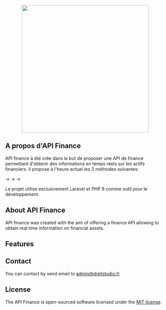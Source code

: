 <p align="center"><a href="https://laravel.com" target="_blank"><img src="https://raw.githubusercontent.com/laravel/art/master/logo-lockup/5%20SVG/2%20CMYK/1%20Full%20Color/laravel-logolockup-cmyk-red.svg" width="400"></a></p>

## A propos d'API Finance
API finance à été crée dans le but de proposer une API de finance permettant d'obtenir des informations en temps réels sur les actifs financiers.
Il propose à l'heure actuel les 3 méthodes suivantes: 

->
->
->

Le projet utilise exclusivement Laravel et PHP 8 comme outil pour le développement.


## About API Finance

API finance was created with the aim of offering a finance API allowing to obtain real time information on financial assets.


## Features



## Contact

You can contact by send email to admin@digitstudio.fr 

## License

The API Finance is open-sourced software licensed under the [MIT license](https://opensource.org/licenses/MIT).
